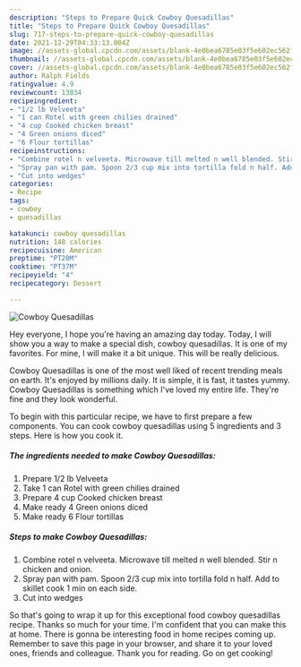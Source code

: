 ```yaml
---
description: "Steps to Prepare Quick Cowboy Quesadillas"
title: "Steps to Prepare Quick Cowboy Quesadillas"
slug: 717-steps-to-prepare-quick-cowboy-quesadillas
date: 2021-12-29T04:33:13.004Z
image: //assets-global.cpcdn.com/assets/blank-4e0bea6785e03f5e602ec562f230caae08da540cada707380b4fe1bbebba43da.png
thumbnail: //assets-global.cpcdn.com/assets/blank-4e0bea6785e03f5e602ec562f230caae08da540cada707380b4fe1bbebba43da.png
cover: //assets-global.cpcdn.com/assets/blank-4e0bea6785e03f5e602ec562f230caae08da540cada707380b4fe1bbebba43da.png
author: Ralph Fields
ratingvalue: 4.9
reviewcount: 13034
recipeingredient:
- "1/2 lb Velveeta"
- "1 can Rotel with green chilies drained"
- "4 cup Cooked chicken breast"
- "4 Green onions diced"
- "6 Flour tortillas"
recipeinstructions:
- "Combine rotel n velveeta. Microwave till melted n well blended. Stir n chicken and onion."
- "Spray pan with pam. Spoon 2/3 cup mix into tortilla fold n half. Add to skillet cook 1 min on each side."
- "Cut into wedges"
categories:
- Recipe
tags:
- cowboy
- quesadillas

katakunci: cowboy quesadillas 
nutrition: 148 calories
recipecuisine: American
preptime: "PT20M"
cooktime: "PT37M"
recipeyield: "4"
recipecategory: Dessert

---
```



![Cowboy Quesadillas](//assets-global.cpcdn.com/assets/blank-4e0bea6785e03f5e602ec562f230caae08da540cada707380b4fe1bbebba43da.png)

Hey everyone, I hope you're having an amazing day today. Today, I will show you a way to make a special dish, cowboy quesadillas. It is one of my favorites. For mine, I will make it a bit unique. This will be really delicious.



Cowboy Quesadillas is one of the most well liked of recent trending meals on earth. It's enjoyed by millions daily. It is simple, it is fast, it tastes yummy. Cowboy Quesadillas is something which I've loved my entire life. They're fine and they look wonderful.


To begin with this particular recipe, we have to first prepare a few components. You can cook cowboy quesadillas using 5 ingredients and 3 steps. Here is how you cook it.

<!--inarticleads1-->

##### The ingredients needed to make Cowboy Quesadillas:

1. Prepare 1/2 lb Velveeta
1. Take 1 can Rotel with green chilies drained
1. Prepare 4 cup Cooked chicken breast
1. Make ready 4 Green onions diced
1. Make ready 6 Flour tortillas




<!--inarticleads2-->

##### Steps to make Cowboy Quesadillas:

1. Combine rotel n velveeta. Microwave till melted n well blended. Stir n chicken and onion.
1. Spray pan with pam. Spoon 2/3 cup mix into tortilla fold n half. Add to skillet cook 1 min on each side.
1. Cut into wedges




So that's going to wrap it up for this exceptional food cowboy quesadillas recipe. Thanks so much for your time. I'm confident that you can make this at home. There is gonna be interesting food in home recipes coming up. Remember to save this page in your browser, and share it to your loved ones, friends and colleague. Thank you for reading. Go on get cooking!
